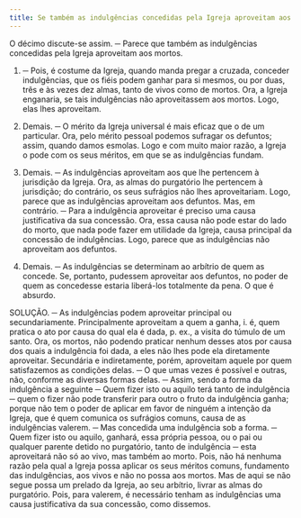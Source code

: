 ```yaml
---
title: Se também as indulgências concedidas pela Igreja aproveitam aos mortos
---
```


O décimo discute-se assim. ─ Parece que também as indulgências concedidas pela Igreja aproveitam aos mortos.  

1. ─ Pois, é costume da Igreja, quando manda pregar a cruzada, conceder indulgências, que os fiéis podem ganhar para si mesmos, ou por duas, três e às vezes dez almas, tanto de vivos como de mortos. Ora, a Igreja enganaria, se tais indulgências não aproveitassem aos mortos. Logo, elas lhes aproveitam.  

2. Demais. ─ O mérito da Igreja universal é mais eficaz que o de um particular. Ora, pelo mérito pessoal podemos sufragar os defuntos; assim, quando damos esmolas. Logo e com muito maior razão, a Igreja o pode com os seus méritos, em que se as indulgências fundam.  

3. Demais. ─ As indulgências aproveitam aos que lhe pertencem à jurisdição da Igreja. Ora, as almas do purgatório lhe pertencem à jurisdição; do contrário, os seus sufrágios não lhes aproveitariam. Logo, parece que as indulgências aproveitam aos defuntos.  Mas, em contrário. ─ Para a indulgência aproveitar é preciso uma causa justificativa da sua concessão. Ora, essa causa não pode estar do lado do morto, que nada pode fazer em utilidade da Igreja, causa principal da concessão de indulgências. Logo, parece que as indulgências não aproveitam aos defuntos. 

2. Demais. ─ As indulgências se determinam ao arbítrio de quem as concede. Se, portanto, pudessem aproveitar aos defuntos, no poder de quem as concedesse estaria liberá-los totalmente da pena. O que é absurdo.  

SOLUÇÃO. ─ As indulgências podem aproveitar principal ou secundariamente. Principalmente aproveitam a quem a ganha, i. é, quem pratica o ato por causa do qual ela é dada, p. ex., a visita do túmulo de um santo. Ora, os mortos, não podendo praticar nenhum desses atos por causa dos quais a indulgência foi dada, a eles não lhes pode ela diretamente aproveitar. Secundária e indiretamente, porém, aproveitam aquele por quem satisfazemos as condições delas. ─ O que umas vezes é possível e outras, não, conforme as diversas formas delas. ─ Assim, sendo a forma da indulgência a seguinte ─ Quem fizer isto ou aquilo terá tanto de indulgência ─ quem o fizer não pode transferir para outro o fruto da indulgência ganha; porque não tem o poder de aplicar em favor de ninguém a intenção da Igreja, que é quem comunica os sufrágios comuns, causa de as indulgências valerem. ─ Mas concedida uma indulgência sob a forma. ─ Quem fizer isto ou aquilo, ganhará, essa própria pessoa, ou o pai ou qualquer parente detido no purgatório, tanto de indulgência ─ esta aproveitará não só ao vivo, mas também ao morto. Pois, não há nenhuma razão pela qual a Igreja possa aplicar os seus méritos comuns, fundamento das indulgências, aos vivos e não no possa aos mortos.  Mas de aqui se não segue possa um prelado da Igreja, ao seu arbítrio, livrar as almas do purgatório. Pois, para valerem, é necessário tenham as indulgências uma causa justificativa da sua concessão, como dissemos.